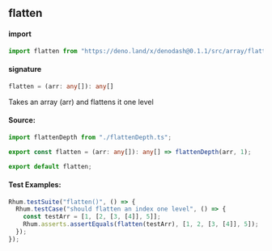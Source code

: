 
## flatten

#### import
```typescript
import flatten from "https://deno.land/x/denodash@0.1.1/src/array/flatten.ts"
```

#### signature
```typescript
flatten = (arr: any[]): any[]
```

Takes an array (arr) and flattens it one level

#### Source:

```typescript
import flattenDepth from "./flattenDepth.ts";

export const flatten = (arr: any[]): any[] => flattenDepth(arr, 1);

export default flatten;

```

#### Test Examples: 

```typescript
Rhum.testSuite("flatten()", () => {
  Rhum.testCase("should flatten an index one level", () => {
    const testArr = [1, [2, [3, [4]], 5]];
    Rhum.asserts.assertEquals(flatten(testArr), [1, 2, [3, [4]], 5]);
  });
});
```

  